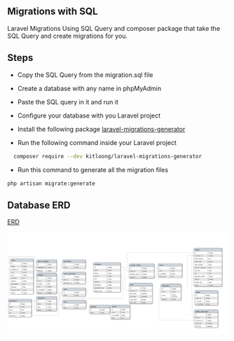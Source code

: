 
## Migrations with SQL

Laravel Migrations Using SQL Query and composer package that take the SQL Query and create migrations for you.


## Steps

- Copy the SQL Query from the migration.sql file

- Create a database with any name in phpMyAdmin
- Paste the SQL query in it and run it
- Configure your database with you Laravel project
- Install the following package [laravel-migrations-generator](https://github.com/kitloong/laravel-migrations-generator)

- Run the following command inside your Laravel project

```bash
  composer require --dev kitloong/laravel-migrations-generator
```
- Run this command to generate all the migration files 
```bash
php artisan migrate:generate
```

## Database ERD
[ERD](https://lucid.app/lucidchart/a20318ee-e431-4244-bb5c-37ebf32c563c/edit?viewport_loc=1401%2C-24%2C3717%2C2325%2C0_0&invitationId=inv_af0fe630-53fd-41fa-947f-da69de711198)

![App Screenshot](./ERD.svg)
 

